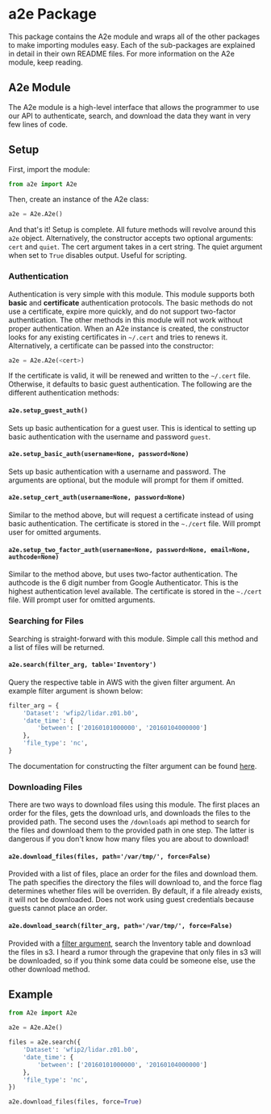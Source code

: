 # a2e Package

This package contains the A2e module and wraps all of the other packages to make importing modules easy. Each of the sub-packages are explained in detail in their own README files. For more information on the A2e module, keep reading.

## A2e Module

The A2e module is a high-level interface that allows the programmer to use our API to authenticate, search, and download the data they want in very few lines of code.

## Setup

First, import the module:

```python
from a2e import A2e
```

Then, create an instance of the A2e class:

```python
a2e = A2e.A2e()
```

And that's it! Setup is complete. All future methods will revolve around this `a2e` object. Alternatively, the constructor accepts two optional arguments: `cert` and `quiet`. The cert argument takes in a cert string. The quiet argument when set to `True` disables output. Useful for scripting.

### Authentication

Authentication is very simple with this module. This module supports both __basic__ and __certificate__ authentication protocols. The basic methods do not use a certificate, expire more quickly, and do not support two-factor authentication. The other methods in this module will not work without proper authentication. When an A2e instance is created, the constructor looks for any existing certificates in `~/.cert` and tries to renews it. Alternatively, a certificate can be passed into the constructor:

```python
a2e = A2e.A2e(<cert>)
```

If the certificate is valid, it will be renewed and written to the `~/.cert` file. Otherwise, it defaults to basic guest authentication. The following are the different authentication methods:

#### `a2e.setup_guest_auth()`

Sets up basic authentication for a guest user. This is identical to setting up basic authentication with the username and password `guest`.

#### `a2e.setup_basic_auth(username=None, password=None)`

Sets up basic authentication with a username and password. The arguments are optional, but the module will prompt for them if omitted.

#### `a2e.setup_cert_auth(username=None, password=None)`

Similar to the method above, but will request a certificate instead of using basic authentication. The certificate is stored in the `~./cert` file. Will prompt user for omitted arguments.

#### `a2e.setup_two_factor_auth(username=None, password=None, email=None, authcode=None)`

Similar to the method above, but uses two-factor authentication. The authcode is the 6 digit number from Google Authenticator. This is the highest authentication level available. The certificate is stored in the `~./cert` file. Will prompt user for omitted arguments.

### Searching for Files

Searching is straight-forward with this module. Simple call this method and a list of files will be returned.

#### `a2e.search(filter_arg, table='Inventory')`

Query the respective table in AWS with the given filter argument. An example filter argument is shown below:

```python
filter_arg = {
    'Dataset': 'wfip2/lidar.z01.b0',
    'date_time': {
        'between': ['20160101000000', '20160104000000']
    },
    'file_type': 'nc',
}
```

The documentation for constructing the filter argument can be found [here](https://github.com/a2edap/dap-py/blob/master/a2e/download-README.md).

### Downloading Files

There are two ways to download files using this module. The first places an order for the files, gets the download urls, and downloads the files to the provided path. The second uses the `/downloads` api method to search for the files and download them to the provided path in one step. The latter is dangerous if you don't know how many files you are about to download!

#### `a2e.download_files(files, path='/var/tmp/', force=False)`

Provided with a list of files, place an order for the files and download them. The path specifies the directory the files will download to, and the force flag determines whether files will be overriden. By default, if a file already exists, it will not be downloaded. Does not work using guest credentials because guests cannot place an order.

#### `a2e.download_search(filter_arg, path='/var/tmp/', force=False)`

Provided with a [filter argument](https://github.com/a2edap/dap-py/blob/master/a2e/download-README.md), search the Inventory table and download the files in s3. I heard a rumor through the grapevine that only files in s3 will be downloaded, so if you think some data could be someone else, use the other download method.

## Example

```python
from A2e import A2e

a2e = A2e.A2e()

files = a2e.search({
    'Dataset': 'wfip2/lidar.z01.b0',
    'date_time': {
        'between': ['20160101000000', '20160104000000']
    },
    'file_type': 'nc',
})

a2e.download_files(files, force=True)
```
